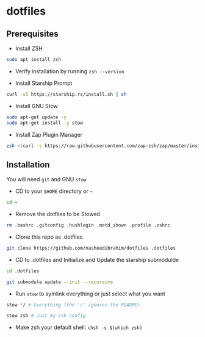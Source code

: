 # dotfiles
## Prerequisites 
- Install ZSH
```bash
sudo apt install zsh
```
- Verify installation by running `zsh --version`

- Install Starship Prompt
```bash
curl -sS https://starship.rs/install.sh | sh
```

- Install GNU Stow
```bash
sudo apt-get update -y
sudo apt-get install -y stow
```

- Install Zap Plugin Manager
```bash
zsh <(curl -s https://raw.githubusercontent.com/zap-zsh/zap/master/install.zsh) --branch release-v1
```

## Installation

You will need `git` and GNU `stow`

- CD to your `$HOME` directory or `~`
```bash
cd ~
```

- Remove the dotfiles to be Stowed
```bash
rm .bashrc .gitconfig .hushlogin .motd_shown .profile .zshrc
```

- Clone this repo as .dotfiles
```bash
git clone https://github.com/nasheedibrahim/dotfiles .dotfiles
```

- CD to .dotfiles and Initialize and Update the starship submodulde
```bash
cd .dotfiles
```

```bash
git submodule update --init --recursive
```

- Run `stow` to symlink everything or just select what you want
```bash
stow */ # Everything (the '/' ignores the README)
```

```bash
stow zsh # Just my zsh config
```

- Make zsh your default shell: `chsh -s $(which zsh)`
